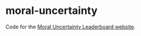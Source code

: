# moral-uncertainty

Code for the [Moral Uncertainty Leaderboard website](https://junshern.github.io/moral-uncertainty/).